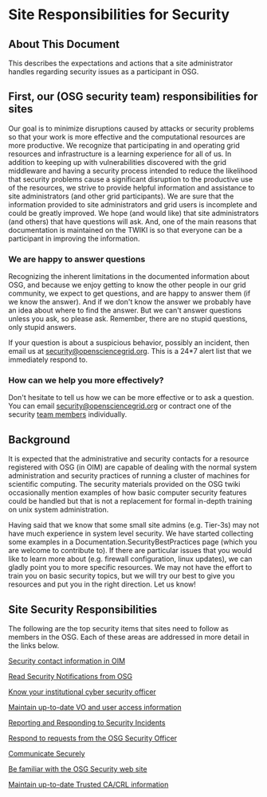 **Site Responsibilities for Security**
======================================

About This Document
-------------------

This describes the expectations and actions that a site administrator handles regarding security issues as a participant in OSG.

First, our (OSG security team) responsibilities for sites
---------------------------------------------------------

Our goal is to minimize disruptions caused by attacks or security problems so that your work is more effective and the computational resources are more productive. We recognize that participating in and operating grid resources and infrastructure is a learning experience for all of us. In addition to keeping up with vulnerabilities discovered with the grid middleware and having a security process intended to reduce the likelihood that security problems cause a significant disruption to the productive use of the resources, we strive to provide helpful information and assistance to site administrators (and other grid participants). We are sure that the information provided to site administrators and grid users is incomplete and could be greatly improved. We hope (and would like) that site administrators (and others) that have questions will ask. And, one of the main reasons that documentation is maintained on the TWIKI is so that everyone can be a participant in improving the information.

### We are happy to answer questions

Recognizing the inherent limitations in the documented information about OSG, and because we enjoy getting to know the other people in our grid community, we expect to get questions, and are happy to answer them (if we know the answer). And if we don't know the answer we probably have an idea about where to find the answer. But we can't answer questions unless you ask, so please ask. Remember, there are no stupid questions, only stupid answers.

If your question is about a suspicious behavior, possibly an incident, then email us at <security@opensciencegrid.org>. This is a 24\*7 alert list that we immediately respond to.

### How can we help you more effectively?

Don't hesitate to tell us how we can be more effective or to ask a question. You can email <security@opensciencegrid.org> or contract one of the security [team members](SecurityTeamMembers) individually.

Background
----------

It is expected that the administrative and security contacts for a resource registered with OSG (in OIM) are capable of dealing with the normal system administration and security practices of running a cluster of machines for scientific computing. The security materials provided on the OSG twiki occasionally mention examples of how basic computer security features could be handled but that is not a replacement for formal in-depth training on unix system administration.

Having said that we know that some small site admins (e.g. Tier-3s) may not have much experience in system level security. We have started collecting some examples in a Documentation.SecurityBestPractices page (which you are welcome to contribute to). If there are particular issues that you would like to learn more about (e.g. firewall configuration, linux updates), we can gladly point you to more specific resources. We may not have the effort to train you on basic security topics, but we will try our best to give you resources and put you in the right direction. Let us know!

Site Security Responsibilities
------------------------------

The following are the top security items that sites need to follow as members in the OSG. Each of these areas are addressed in more detail in the links below.

[Security contact information in OIM](https://twiki.grid.iu.edu/bin/view/Documentation/OIMSecurityContactInfo)

[Read Security Notifications from OSG](https://twiki.grid.iu.edu/bin/view/Documentation/OSGSecurityNotifications)

[Know your institutional cyber security officer](https://twiki.grid.iu.edu/bin/view/Documentation/LocalSecurityOfficer)

[Maintain up-to-date VO and user access information](https://twiki.grid.iu.edu/bin/view/Documentation/MaintainVOInformation)

[Reporting and Responding to Security Incidents](https://twiki.grid.iu.edu/bin/view/Documentation/ReportRespondToSecurityIncidents)

[Respond to requests from the OSG Security Officer](https://twiki.grid.iu.edu/bin/view/Documentation/RespondToSecurityRequests)

[Communicate Securely](https://twiki.grid.iu.edu/bin/view/Documentation/SecureEmail)

[Be familiar with the OSG Security web site](https://twiki.grid.iu.edu/bin/view/Documentation/FamiliarWithOSGSecuritySite)

[Maintain up-to-date Trusted CA/CRL information](https://twiki.grid.iu.edu/bin/view/Documentation/Release3/InstallCertAuth#Updating_CAs_CRLs)
